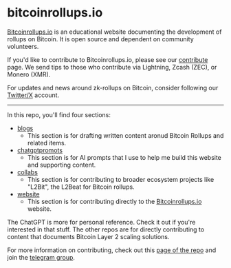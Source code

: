 # bitcoinrollups.io

[Bitcoinrollups.io](https://www.bitcoinrollups.io/) is an educational website documenting the development of rollups on Bitcoin. It is open source and dependent on community volunteers.

If you'd like to contribute to Bitcoinrollups.io, please see our [contribute](https://github.com/januszgrze/bitcoinrollups/blob/main/contribute.md) page. We send tips to those who contribute via Lightning, Zcash (ZEC), or Monero (XMR).

For updates and news around zk-rollups on Bitcoin, consider following our [Twitter/X](https://twitter.com/BitcoinRollups) account.

---

In this repo, you'll find four sections:

- [blogs](https://github.com/januszgrze/bitcoinrollups/tree/main/blogs)
  - This section is for drafting written content aronud Bitcoin Rollups and related items.
- [chatgptpromots](https://github.com/januszgrze/bitcoinrollups/tree/main/chatgptprompts)
  - This section is for AI prompts that I use to help me build this website and supporting content.
- [collabs](https://github.com/januszgrze/bitcoinrollups/tree/main/collabs)
  - This section is for contributing to broader ecosystem projects like "L2Bit", the L2Beat for Bitcoin rollups.
- [website](https://github.com/januszgrze/bitcoinrollups/tree/main/website)
  - This section is for contributing directly to the [Bitcoinrollups.io](https://www.bitcoinrollups.io/) website.

The ChatGPT is more for personal reference. Check it out if you're interested in that stuff. The other repos are for directly contributing to content that documents Bitcoin Layer 2 scaling solutions.

For more information on contributing, check out this [page of the repo](https://github.com/januszgrze/bitcoinrollups/blob/main/contribute.md) and join the [telegram group](https://t.me/+8rv-1I2gkmQ4ZmJh).

